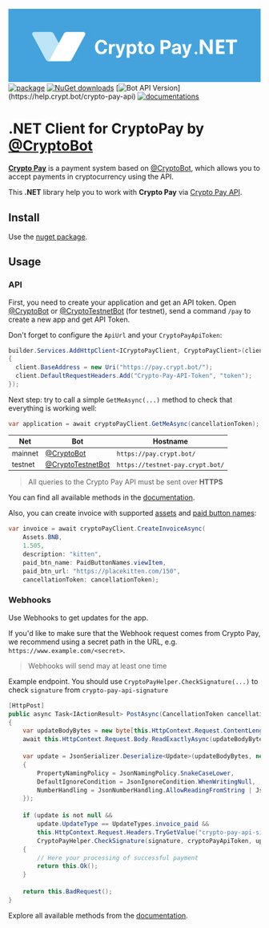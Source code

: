 ![CryptoPay](/header.png)
[![package](https://img.shields.io/nuget/vpre/CryptoPay.svg?label=CryptoPay%20Package&style=flat-square)](https://www.nuget.org/packages/CryptoPay)
[![NuGet downloads](https://img.shields.io/nuget/dt/CryptoPay.svg?label=Downloads&style=flat-square&color=orange)](https://www.nuget.org/packages/CryptoPay)
[![Bot API Version](https://img.shields.io/badge/CryptoPay%20API-1.5%20(September%2011,%202024)-f36caf.svg?style=flat-square)](https://help.crypt.bot/crypto-pay-api)
[![documentations](https://img.shields.io/badge/Documentations-Book-Green.svg?style=flat-square)](https://help.crypt.bot/crypto-pay-api)
# .NET Client for CryptoPay by [@CryptoBot](https://t.me/CryptoBot)

**[Crypto Pay](https://t.me/CryptoBot/?start=pay)** is a payment system based on [@CryptoBot](https://t.me/CryptoBot), which allows you to accept payments in cryptocurrency using the API.

This **.NET** library help you to work with **Crypto Pay** via [Crypto Pay API](https://help.crypt.bot/crypto-pay-api).

## Install

Use the [nuget package](https://www.nuget.org/packages/CryptoPay/).

## Usage

### API

First, you need to create your application and get an API token. Open [@CryptoBot](https://t.me/CryptoBot?start=pay) or [@CryptoTestnetBot](https://t.me/CryptoTestnetBot?start=pay) (for testnet), send a command `/pay` to create a new app and get API Token.

Don't forget to configure the `ApiUrl` and your `CryptoPayApiToken`:

```csharp
builder.Services.AddHttpClient<ICryptoPayClient, CryptoPayClient>(client =>
{
  client.BaseAddress = new Uri("https://pay.crypt.bot/");
  client.DefaultRequestHeaders.Add("Crypto-Pay-API-Token", "token");
});
```

Next step: try to call a simple `GetMeAsync(...)` method to check that everything is working well:

```csharp
var application = await cryptoPayClient.GetMeAsync(cancellationToken);
```

Net     | Bot                                                          | Hostname
------- |--------------------------------------------------------------|------------------------
mainnet | [@CryptoBot](https://t.me/CryptoBot?start=pay)               | `https://pay.crypt.bot/`
testnet | [@CryptoTestnetBot](https://t.me/CryptoTestnetBot?start=pay) | `https://testnet-pay.crypt.bot/`

> All queries to the Crypto Pay API must be sent over **HTTPS**

You can find all available methods in the [documentation](https://help.crypt.bot/crypto-pay-api).

Also, you can create invoice with supported [assets](#Assets) and [paid button names](#Paid-Button-Names):

```csharp
var invoice = await cryptoPayClient.CreateInvoiceAsync(
    Assets.BNB,
    1.505,
    description: "kitten",
    paid_btn_name: PaidButtonNames.viewItem,
    paid_btn_url: "https://placekitten.com/150",
    cancellationToken: cancellationToken);
```

### Webhooks

Use Webhooks to get updates for the app.

If you'd like to make sure that the Webhook request comes from Crypto Pay, we recommend using a secret path in the URL, e.g. `https://www.example.com/<secret>`.

> Webhooks will send may at least one time

Example endpoint. You should use `CryptoPayHelper.CheckSignature(...)` to check `signature` from `crypto-pay-api-signature`
```csharp
[HttpPost]
public async Task<IActionResult> PostAsync(CancellationToken cancellationToken = default)
{
    var updateBodyBytes = new byte[this.HttpContext.Request.ContentLength!.Value];
    await this.HttpContext.Request.Body.ReadExactlyAsync(updateBodyBytes, cancellationToken);

    var update = JsonSerializer.Deserialize<Update>(updateBodyBytes, new JsonSerializerOptions()
    {
        PropertyNamingPolicy = JsonNamingPolicy.SnakeCaseLower,
        DefaultIgnoreCondition = JsonIgnoreCondition.WhenWritingNull,
        NumberHandling = JsonNumberHandling.AllowReadingFromString | JsonNumberHandling.WriteAsString
    });

    if (update is not null &&
        update.UpdateType == UpdateTypes.invoice_paid &&
        this.HttpContext.Request.Headers.TryGetValue("crypto-pay-api-signature", out var signature) &&
        CryptoPayHelper.CheckSignature(signature, cryptoPayApiToken, updateBodyBytes))
    {
        // Here your processing of successful payment
        return this.Ok();
    }

    return this.BadRequest();
}
```

Explore all available methods from the [documentation](https://help.crypt.bot/crypto-pay-api).